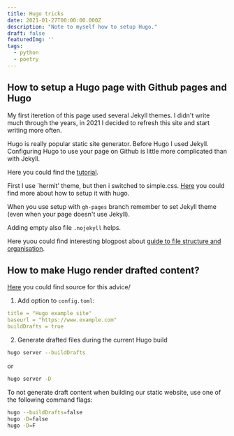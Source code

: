 ```yaml
---
title: Hugo tricks
date: 2021-01-27T00:00:00.000Z
description: "Note to myself how to setup Hugo."
draft: false
featuredImg: ''
tags:
  - python
  - poetry
---
```


## How to setup a Hugo page with Github pages and Hugo

My first iteretion of this page used several Jekyll themes. I didn't write much through the years, in 2021 I decided to refresh this site and start writing more often.

Hugo is really popular static site generator. Before Hugo I used Jekyll. Configuring Hugo to use your page on Github is little more complicated than with Jekyll.

Here you could find the [tutorial](https://levelup.gitconnected.com/build-a-personal-website-with-github-pages-and-hugo-6c68592204c7).

First I use `hermit' theme, but then i switched to simple.css. [Here](https://mogwai.be/creating-a-simple.css-site-with-hugo/) you could find more about how to setup it with hugo.

When you use setup with `gh-pages` branch remember to set Jekyll theme (even when your page doesn't use Jekyll).

Adding empty also file `.nojekyll` helps.

Here yuou could find interesting blogpost about [guide to file structure and organisation](https://jpdroege.com/blog/hugo-file-organization/).

## How to make Hugo render drafted content?

[Here](https://kodify.net/hugo/pages/generate-draft-content/) you could find source for this advice/

1. Add option to `config.toml`:

  ```yaml
  title = "Hugo example site"
  baseurl = "https://www.example.com"
  buildDrafts = true
  ```

2. Generate drafted files during the current Hugo build

```bash
hugo server --buildDrafts
```

or

``` bash
hugo server -D
```

To not generate draft content when building our static website, use one of the following command flags:

```bash
hugo --buildDrafts=false
hugo -D=false
hugo -D=F
```
